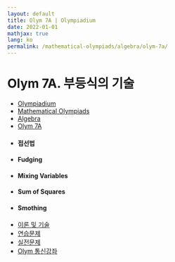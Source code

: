```yaml
---
layout: default
title: Olym 7A | Olympiadium
date: 2022-01-01
mathjax: true
lang: ko
permalink: /mathematical-olympiads/algebra/olym-7a/
---
```

<h1>Olym 7A. 부등식의 기술 </h1>
<ul class="breadcrumb">
	<li><a href="{{ site.baseurl }}/">Olympiadium</a></li> 
	<li><a href="{{ site.baseurl }}/mathematical-olympiads/">Mathematical Olympiads</a></li> 
	<li><a href="{{ site.baseurl }}/mathematical-olympiads/algebra/">Algebra</a></li> 
	<li><a href="{{ site.baseurl }}/mathematical-olympiads/algebra/olym-7a/">Olym 7A</a></li>
</ul>
<div class="row">
<div class="6u 12u$(medium)">
<ul>
  <li><h4>접선법</h4></li>
  <li><h4>Fudging</h4></li>
  <li><h4>Mixing Variables</h4></li>
  <li><h4>Sum of Squares</h4></li>
  <li><h4>Smothing</h4></li>
</ul>
</div>
<div class="6u$ 12u$(medium)">
<ul class="actions vertical">
  <li><a href="{{ site.baseurl }}{{ page.permalink }}theorems-and-techniques" class="button fit mid">이론 및 기술</a></li>
  <li><a href="{{ site.baseurl }}{{ page.permalink }}exercise-problems" class="button fit mid">연습문제</a></li>
  <li><a href="{{ site.baseurl }}{{ page.permalink }}practice-problems" class="button fit mid">실전문제</a></li>
  <li><a href="{{ site.baseurl }}{{ page.permalink }}olym-handouts" class="button fit mid">Olym 통신강좌</a></li>
</ul>
</div>
</div>
